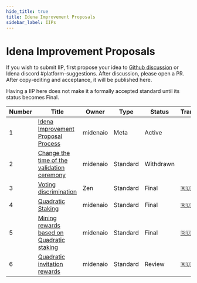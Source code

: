 ```yaml
---
hide_title: true
title: Idena Improvement Proposals
sidebar_label: IIPs
---
```


# Idena Improvement Proposals

If you wish to submit IIP, first propose your idea to [Github discussion](https://github.com/idena-network/idena-docs/discussions) or Idena discord #platform-suggestions.
After discussion, please open a PR. After copy-editing and acceptance, it will be published here.

Having a IIP here does not make it a formally accepted standard until its status becomes Final.

| Number | Title                                                         | Owner    | Type     | Status    | Translations                                |
| ------ | ------------------------------------------------------------- | -------- | -------- | --------- | ------------------------------------------- |
| 1      | [Idena Improvement Proposal Process](/docs/iip/iip-1)         | midenaio | Meta     | Active    |                                             |
| 2      | [Change the time of the validation ceremony](/docs/iip/iip-2) | midenaio | Standard | Withdrawn |                                             |
| 3      | [Voting discrimination](/docs/iip/iip-3)                      | Zen      | Standard | Final     | [🇷🇺](https://medium.com/idena/babf31b65994) |
| 4      | [Quadratic Staking](/docs/iip/iip-4)                          | midenaio | Standard | Final     | [🇷🇺](https://medium.com/idena/b7fd7e8b46e5) |
| 5      | [Mining rewards based on Quadratic staking](/docs/iip/iip-5)  | midenaio | Standard | Final     | [🇷🇺](https://medium.com/idena/fd46e720304)  |
| 6      | [Quadratic invitation rewards](/docs/iip/iip-6)               | midenaio | Standard | Review    | [🇷🇺](https://medium.com/idena/651ade00fcc)  |
